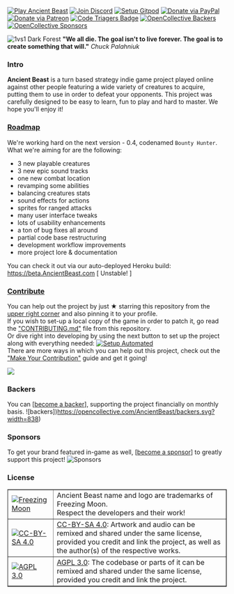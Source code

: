 [![Play Ancient Beast](https://img.shields.io/badge/play-Ancient%20Beast-red.svg)](https://play.AncientBeast.com)
[![Join Discord](https://img.shields.io/badge/join-Discord-9cf.svg)](https://discord.me/AncientBeast)
[![Setup Gitpod](https://img.shields.io/badge/setup-Gitpod-blue)](https://gitpod.io/#https://github.com/FreezingMoon/AncientBeast)
[![Donate via PayPal](https://img.shields.io/badge/donate-PayPal-yellow.svg)](https://www.paypal.me/AncientBeast)
[![Donate via Patreon](https://img.shields.io/badge/donate-Patreon-orange.svg)](https://www.patreon.com/AncientBeast)
[![Code Triagers Badge](https://www.codetriage.com/freezingmoon/ancientbeast/badges/users.svg)](https://codetriage.com/freezingmoon/ancientbeast)
[![OpenCollective Backers](https://opencollective.com/AncientBeast/backers/badge.svg)](#backers)
[![OpenCollective Sponsors](https://opencollective.com/ancientbeast/tiers/sponsor/badge.svg?label=sponsors)](#sponsors)

![1vs1 Dark Forest](https://raw.github.com/FreezingMoon/AncientBeast-Website/master/multimedia/screenshots/v0.3%20Dark%20Forest.jpg)
**"We all die. The goal isn't to live forever. The goal is to create something that will."** _Chuck Palahniuk_

### Intro

**Ancient Beast** is a turn based strategy indie game project played online against other people featuring a wide variety of creatures to acquire, putting them to use in order to defeat your opponents. This project was carefully designed to be easy to learn, fun to play and hard to master. We hope you'll enjoy it!

### [Roadmap](https://github.com/FreezingMoon/AncientBeast/milestone/4)

We're working hard on the next version - 0.4, codenamed `Bounty Hunter`.
What we're aiming for are the following:

- 3 new playable creatures
- 3 new epic sound tracks
- one new combat location
- revamping some abilities
- balancing creatures stats
- sound effects for actions
- sprites for ranged attacks
- many user interface tweaks
- lots of usability enhancements
- a ton of bug fixes all around
- partial code base restructuring
- development workflow improvements
- more project lore & documentation

You can check it out via our auto-deployed Heroku build: https://beta.AncientBeast.com [ Unstable! ]

### [Contribute](CONTRIBUTING.md#readme)

You can help out the project by just ★ starring this repository from the [upper right corner](#) and also pinning it to your profile.  
If you wish to set-up a local copy of the game in order to patch it, go read the ["CONTRIBUTING.md"](https://github.com/FreezingMoon/AncientBeast/blob/master/CONTRIBUTING.md#github-marketing) file from this repository.  
Or dive right into developing by using the next button to set up the project along with everything needed: [![Setup Automated](https://img.shields.io/badge/setup-automated-blue?logo=gitpod)](https://gitpod.io/#https://github.com/FreezingMoon/AncientBeast)  
There are more ways in which you can help out this project, check out the ["Make Your Contribution"](https://ancientbeast.com/contribute) guide and get it going!

<a href="https://github.com/FreezingMoon/AncientBeast/graphs/contributors"><img src="https://opencollective.com/AncientBeast/contributors.svg?width=972&button=false" /></a>

### Backers

You can [[become a backer](https://opencollective.com/ancientbeast/contribute/backer-8021)], supporting the project financially on monthly basis.
![backers])https://opencollective.com/AncientBeast/backers.svg?width=838)

### Sponsors

To get your brand featured in-game as well, [[become a sponsor](https://opencollective.com/ancientbeast/contribute/sponsor-8022)] to greatly support this project!
![Sponsors](https://opencollective.com/AncientBeast/tiers/sponsor.svg?width=838)

### License

<table border=1 width=100%>
<tr>
	<td><a href="https://FreezingMoon.org"><img src="https://raw.github.com/FreezingMoon/AncientBeast-Website/master/images/FreezingMoon.png" alt="Freezing Moon"></a></td>
	<td>Ancient Beast name and logo are trademarks of Freezing Moon.<br>Respect the developers and their work!</td>
</tr>
<tr>
	<td><a href="http://creativecommons.org/licenses/by-sa/4.0"><img src="https://raw.github.com/FreezingMoon/AncientBeast-Website/master/images/cc-by-sa.png" alt="CC-BY-SA 4.0"></a></td>
	<td><a href="http://creativecommons.org/licenses/by-sa/4.0">CC-BY-SA 4.0</a>: Artwork and audio can be remixed and shared under the same license,<br>provided you credit and link the project, as well as the author(s) of the respective works.</td>
</tr>
<tr>
	<td><a href="https://gnu.org/licenses/agpl-3.0.html"><img src="https://raw.github.com/FreezingMoon/AncientBeast-Website/master/images/agpl.png" alt="AGPL 3.0"></a></td>
	<td><a href="https://gnu.org/licenses/agpl-3.0.html">AGPL 3.0</a>: The codebase or parts of it can be remixed and shared under the same license, provided you credit and link the project.</td>
</tr>
</table>
